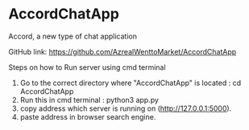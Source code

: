 # AccordChatApp
Accord, a new type of chat application

GitHub link: https://github.com/AzrealWenttoMarket/AccordChatApp

Steps on how to Run server using cmd terminal

1. Go to the correct directory where "AccordChatApp" is located : cd AccordChatApp
2. Run this in cmd terminal : python3 app.py
3. copy address which server is running on (http://127.0.0.1:5000).
4. paste address in browser search engine.
